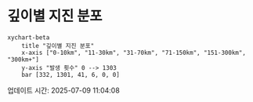 # 깊이별 지진 분포

```mermaid
xychart-beta
    title "깊이별 지진 분포"
    x-axis ["0-10km", "11-30km", "31-70km", "71-150km", "151-300km", "300km+"]
    y-axis "발생 횟수" 0 --> 1303
    bar [332, 1301, 41, 6, 0, 0]
```

업데이트 시간: 2025-07-09 11:04:08

